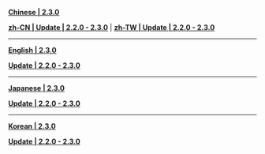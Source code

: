 **[Chinese | 2.3.0](https://autopatchcn.bhsr.com/client/cn/20240608161617_2zjrqfLT5RZmEzcR/PC/Chinese.zip)**

**[zh-CN | Update | 2.2.0 - 2.3.0](https://autopatchcn.bhsr.com/client/diff/hkrpg_cn/audio_zh-cn_2.2.0_2.3.0_hdiff_lARHmKlxgnlxDerc.zip)** | 
**[zh-TW | Update | 2.2.0 - 2.3.0](https://autopatchcn.bhsr.com/client/diff/hkrpg_cn/audio_zh-tw_2.2.0_2.3.0_hdiff_WndXLSLONtMaMrek.zip)**

---

**[English | 2.3.0](https://autopatchcn.bhsr.com/client/cn/20240608161617_2zjrqfLT5RZmEzcR/PC/English.zip)**

**[Update | 2.2.0 - 2.3.0](https://autopatchcn.bhsr.com/client/diff/hkrpg_cn/audio_en-us_2.2.0_2.3.0_hdiff_sYzOFJJydRWzPliE.zip)**

---

**[Japanese | 2.3.0](https://autopatchcn.bhsr.com/client/cn/20240608161617_2zjrqfLT5RZmEzcR/PC/Japanese.zip)**

**[Update | 2.2.0 - 2.3.0](https://autopatchcn.bhsr.com/client/diff/hkrpg_cn/audio_ja-jp_2.2.0_2.3.0_hdiff_oBXBkHpjiWqOpgyG.zip)**

---

**[Korean | 2.3.0](https://autopatchcn.bhsr.com/client/cn/20240608161617_2zjrqfLT5RZmEzcR/PC/Korean.zip)**

**[Update | 2.2.0 - 2.3.0](https://autopatchcn.bhsr.com/client/diff/hkrpg_cn/audio_ko-kr_2.2.0_2.3.0_hdiff_RhsgNyXJBOeErhDP.zip)**
